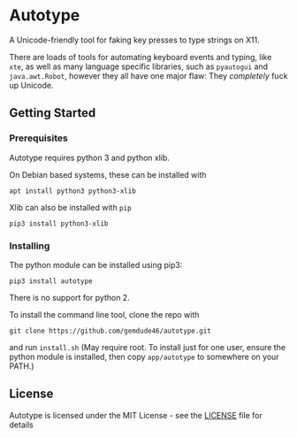 # Autotype
A Unicode-friendly tool for faking key presses to type strings on X11.

There are loads of tools for automating keyboard events and typing, like `xte`, as well as many language specific libraries, such as `pyautogui` and `java.awt.Robot`, however they all have one major flaw: They *completely* fuck up Unicode.

## Getting Started

### Prerequisites

Autotype requires python 3 and python xlib.

On Debian based systems, these can be installed with

```
apt install python3 python3-xlib
```

Xlib can also be installed with `pip`

```
pip3 install python3-xlib
```

### Installing

The python module can be installed using pip3:

```
pip3 install autotype
```

There is no support for python 2.

To install the command line tool, clone the repo with

```
git clone https://github.com/gemdude46/autotype.git
```

and run `install.sh` (May require root. To install just for one user, ensure the python module is installed, then copy `app/autotype` to somewhere on your PATH.)

## License

Autotype is licensed under the MIT License - see the [LICENSE](LICENSE) file for details
